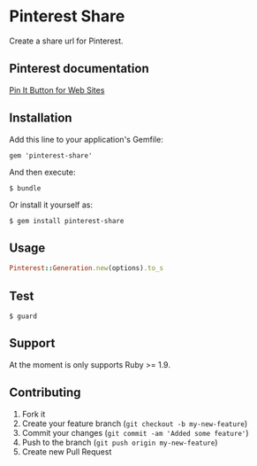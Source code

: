 # Pinterest Share

Create a share url for Pinterest.

## Pinterest documentation

[Pin It Button for Web Sites](http://pinterest.com/about/goodies/)

## Installation

Add this line to your application's Gemfile:

    gem 'pinterest-share'

And then execute:

    $ bundle

Or install it yourself as:

    $ gem install pinterest-share

## Usage

```ruby
Pinterest::Generation.new(options).to_s
```

## Test

```shell
$ guard
```

## Support

At the moment is only supports Ruby >= 1.9.

## Contributing

1. Fork it
2. Create your feature branch (`git checkout -b my-new-feature`)
3. Commit your changes (`git commit -am 'Added some feature'`)
4. Push to the branch (`git push origin my-new-feature`)
5. Create new Pull Request
